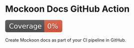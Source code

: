 # Mockoon Docs GitHub Action
![Code Coverage](./badges/coverage.svg)

Create Mockoon docs as part of your CI pipeline in GitHub.
